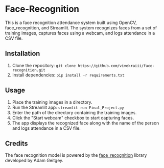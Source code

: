 # Face-Recognition

This is a face recognition attendance system built using OpenCV, face_recognition, and Streamlit. The system recognizes faces from a set of training images, captures faces using a webcam, and logs attendance in a CSV file.

## Installation

1. Clone the repository: `git clone https://github.com/vivekraiii/face-recognition.git`
2. Install dependencies: `pip install -r requirements.txt`

## Usage

1. Place the training images in a directory.
2. Run the Streamlit app: `streamlit run Final_Project.py`
3. Enter the path of the directory containing the training images.
4. Click the "Start webcam" checkbox to start capturing faces.
5. The app displays the recognized face along with the name of the person and logs attendance in a CSV file.

## Credits

The face recognition model is powered by the [face_recognition](https://github.com/ageitgey/face_recognition) library developed by Adam Geitgey.
